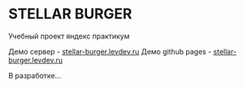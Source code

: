 # STELLAR BURGER

Учебный проект яндекс практикум

Демо сервер - [stellar-burger.levdev.ru](https://stellar-burger.levdev.ru "Демо")
Демо github pages - [stellar-burger.levdev.ru](https://ap1726.github.io/practicum_react "Демо")

В разработке...
